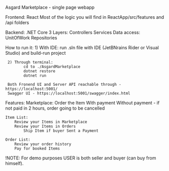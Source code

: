 Asgard Marketplace - single page webapp

Frontend: React
	Most of the logic you will find in ReactApp/src/features and /api folders

Backend: .NET Core 3
	Layers: 
		Controllers
		Services
		Data access:
			UnitOfWork
			Repositories


How to run it:
	 1) With IDE: run .sln file with IDE (JetBNrains Rider or Visual Studio) and build-run project

	 2) Through terminal:
	 		cd to ./AsgardMarketplace
	 		dotnet restore
	 		dotnet run

	 Both Fronend UI and Server API reachable through - https://localhost:5001/
	 Swagger UI - https://localhost:5001/swagger/index.html


 Features:
	Marketplace:
	 	Order the Item
	 		With payment
	 		Without payment - if not paid in 2 hours, order going to be cancelled

	Item List:
		Review your Items in Marketplace
		Review your Items in Orders
			Ship Item if buyer Sent a Payment

	Order List:
		Review your order history
		Pay for booked Items
		

!NOTE: For demo purposes USER is both seller and buyer (can buy from himself).


